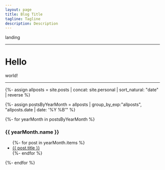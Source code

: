 ```yaml
---
layout: page
title: Blog Title
tagline: Tagline
description: Description
---
```


landing

****************

# Hello

world!


****************

{%- assign allposts = site.posts | concat: site.personal | sort_natural: "date" | reverse %}

{%- assign postsByYearMonth = allposts | group_by_exp:"allposts", "allposts.date | date: '%Y %B'"  %}

{%- for yearMonth in postsByYearMonth %}
<h3>{{ yearMonth.name }}</h3>
<ul>
  {%- for post in yearMonth.items %}
  <li><a href="{{ post.url }}">{{ post.title }}</a></li>
  {%- endfor %}
</ul>
{%- endfor %}

